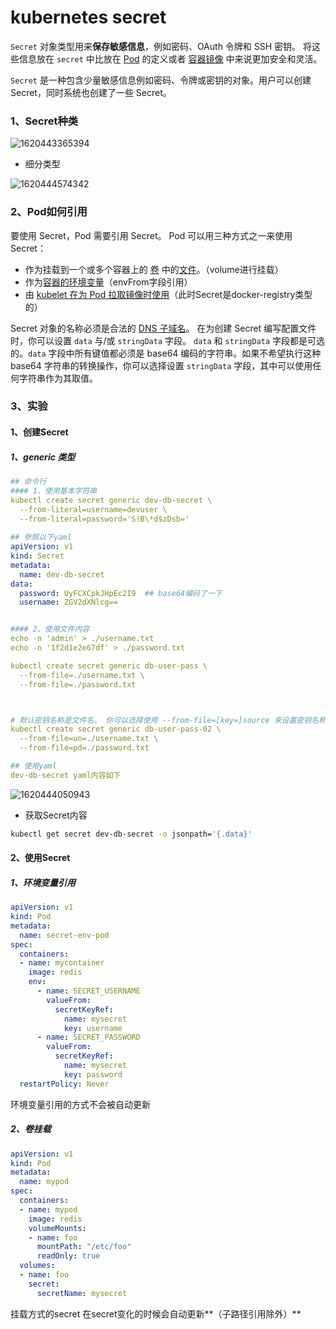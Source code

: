 # kubernetes secret

`Secret` 对象类型用来**保存敏感信息**，例如密码、OAuth 令牌和 SSH 密钥。 将这些信息放在 `secret` 中比放在 [Pod](https://kubernetes.io/docs/concepts/workloads/pods/pod-overview/) 的定义或者 [容器镜像](https://kubernetes.io/zh/docs/reference/glossary/?all=true#term-image) 中来说更加安全和灵活。



`Secret` 是一种包含少量敏感信息例如密码、令牌或密钥的对象。用户可以创建 Secret，同时系统也创建了一些 Secret。





### 1、Secret种类

![1620443365394](E:/study/java/video/guigu/000、大厂学院/05、大厂-云原生/云原生/2.资料/day15/assets/1620443365394.png)

- 细分类型

![1620444574342](E:/study/java/video/guigu/000、大厂学院/05、大厂-云原生/云原生/2.资料/day15/assets/1620444574342.png)



### 2、Pod如何引用

要使用 Secret，Pod 需要引用 Secret。 Pod 可以用三种方式之一来使用 Secret：

- 作为挂载到一个或多个容器上的 [卷](https://kubernetes.io/zh/docs/concepts/storage/volumes/) 中的[文件](https://kubernetes.io/zh/docs/concepts/configuration/secret/#using-secrets-as-files-from-a-pod)。（volume进行挂载）
- 作为[容器的环境变量](https://kubernetes.io/zh/docs/concepts/configuration/secret/#using-secrets-as-environment-variables)（envFrom字段引用）
- 由 [kubelet 在为 Pod 拉取镜像时使用](https://kubernetes.io/zh/docs/concepts/configuration/secret/#using-imagepullsecrets)（此时Secret是docker-registry类型的）

Secret 对象的名称必须是合法的 [DNS 子域名](https://kubernetes.io/zh/docs/concepts/overview/working-with-objects/names#dns-subdomain-names)。 在为创建 Secret 编写配置文件时，你可以设置 `data` 与/或 `stringData` 字段。 `data` 和 `stringData` 字段都是可选的。`data` 字段中所有键值都必须是 base64 编码的字符串。如果不希望执行这种 base64 字符串的转换操作，你可以选择设置 `stringData` 字段，其中可以使用任何字符串作为其取值。



### 3、实验

#### 1、创建Secret

##### 1、generic 类型

```yaml
## 命令行
#### 1、使用基本字符串
kubectl create secret generic dev-db-secret \
  --from-literal=username=devuser \
  --from-literal=password='S!B\*d$zDsb='
  
## 参照以下yaml
apiVersion: v1
kind: Secret
metadata:
  name: dev-db-secret  
data:
  password: UyFCXCpkJHpEc2I9  ## base64编码了一下
  username: ZGV2dXNlcg==


#### 2、使用文件内容
echo -n 'admin' > ./username.txt
echo -n '1f2d1e2e67df' > ./password.txt

kubectl create secret generic db-user-pass \
  --from-file=./username.txt \
  --from-file=./password.txt



# 默认密钥名称是文件名。 你可以选择使用 --from-file=[key=]source 来设置密钥名称。如下
kubectl create secret generic db-user-pass-02 \
  --from-file=un=./username.txt \
  --from-file=pd=./password.txt
```



```yaml
## 使用yaml
dev-db-secret yaml内容如下
```

![1620444050943](E:/study/java/video/guigu/000、大厂学院/05、大厂-云原生/云原生/2.资料/day15/assets/1620444050943.png)



- 获取Secret内容

```sh
kubectl get secret dev-db-secret -o jsonpath='{.data}'
```







#### 2、使用Secret

##### 1、环境变量引用

```yaml
apiVersion: v1
kind: Pod
metadata:
  name: secret-env-pod
spec:
  containers:
  - name: mycontainer
    image: redis
    env:
      - name: SECRET_USERNAME
        valueFrom:
          secretKeyRef:
            name: mysecret
            key: username
      - name: SECRET_PASSWORD
        valueFrom:
          secretKeyRef:
            name: mysecret
            key: password
  restartPolicy: Never
```



环境变量引用的方式不会被自动更新



##### 2、卷挂载

```yaml
apiVersion: v1
kind: Pod
metadata:
  name: mypod
spec:
  containers:
  - name: mypod
    image: redis
    volumeMounts:
    - name: foo
      mountPath: "/etc/foo"
      readOnly: true
  volumes:
  - name: foo
    secret:
      secretName: mysecret
```

挂载方式的secret 在secret变化的时候会自动更新**（子路径引用除外）**